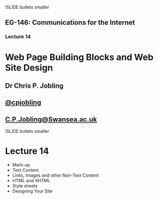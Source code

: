 !SLIDE bullets smaller

## EG-146: Communications for the Internet ##
### Lecture 14 ###

# Web Page Building Blocks and Web Site Design #

## Dr Chris P. Jobling ##
## [@cpjobling](http://twitter.com/cpjobling) ##
## C.P.Jobling@Swansea.ac.uk ##


!SLIDE bullets smaller

# Lecture 14 #

* Mark-up
* Text Content
* Links, Images and other Non-Text Content
* HTML and XHTML
* Style sheets
* Designing Your Site